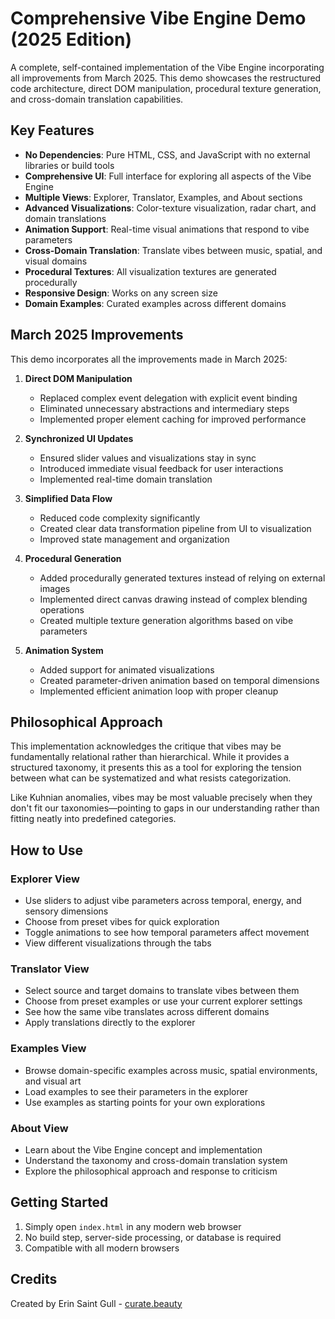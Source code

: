 # Comprehensive Vibe Engine Demo (2025 Edition)

A complete, self-contained implementation of the Vibe Engine incorporating all improvements from March 2025. This demo showcases the restructured code architecture, direct DOM manipulation, procedural texture generation, and cross-domain translation capabilities.

## Key Features

- **No Dependencies**: Pure HTML, CSS, and JavaScript with no external libraries or build tools
- **Comprehensive UI**: Full interface for exploring all aspects of the Vibe Engine
- **Multiple Views**: Explorer, Translator, Examples, and About sections
- **Advanced Visualizations**: Color-texture visualization, radar chart, and domain translations
- **Animation Support**: Real-time visual animations that respond to vibe parameters
- **Cross-Domain Translation**: Translate vibes between music, spatial, and visual domains
- **Procedural Textures**: All visualization textures are generated procedurally
- **Responsive Design**: Works on any screen size
- **Domain Examples**: Curated examples across different domains

## March 2025 Improvements

This demo incorporates all the improvements made in March 2025:

1. **Direct DOM Manipulation**
   - Replaced complex event delegation with explicit event binding
   - Eliminated unnecessary abstractions and intermediary steps
   - Implemented proper element caching for improved performance

2. **Synchronized UI Updates**
   - Ensured slider values and visualizations stay in sync
   - Introduced immediate visual feedback for user interactions
   - Implemented real-time domain translation

3. **Simplified Data Flow**
   - Reduced code complexity significantly
   - Created clear data transformation pipeline from UI to visualization
   - Improved state management and organization

4. **Procedural Generation**
   - Added procedurally generated textures instead of relying on external images
   - Implemented direct canvas drawing instead of complex blending operations
   - Created multiple texture generation algorithms based on vibe parameters

5. **Animation System**
   - Added support for animated visualizations
   - Created parameter-driven animation based on temporal dimensions
   - Implemented efficient animation loop with proper cleanup

## Philosophical Approach

This implementation acknowledges the critique that vibes may be fundamentally relational rather than hierarchical. While it provides a structured taxonomy, it presents this as a tool for exploring the tension between what can be systematized and what resists categorization.

Like Kuhnian anomalies, vibes may be most valuable precisely when they don't fit our taxonomies—pointing to gaps in our understanding rather than fitting neatly into predefined categories.

## How to Use

### Explorer View
- Use sliders to adjust vibe parameters across temporal, energy, and sensory dimensions
- Choose from preset vibes for quick exploration
- Toggle animations to see how temporal parameters affect movement
- View different visualizations through the tabs

### Translator View
- Select source and target domains to translate vibes between them
- Choose from preset examples or use your current explorer settings
- See how the same vibe translates across different domains
- Apply translations directly to the explorer

### Examples View
- Browse domain-specific examples across music, spatial environments, and visual art
- Load examples to see their parameters in the explorer
- Use examples as starting points for your own explorations

### About View
- Learn about the Vibe Engine concept and implementation
- Understand the taxonomy and cross-domain translation system
- Explore the philosophical approach and response to criticism

## Getting Started

1. Simply open `index.html` in any modern web browser
2. No build step, server-side processing, or database is required
3. Compatible with all modern browsers

## Credits

Created by Erin Saint Gull - [curate.beauty](https://curate.beauty)
